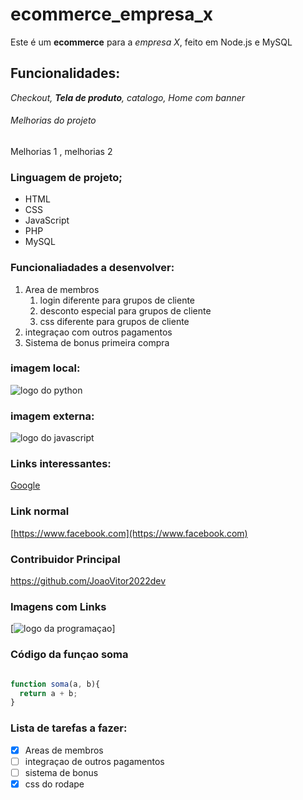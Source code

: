 # ecommerce_empresa_x
Este é um **ecommerce** para a *empresa X*, feito em Node.js e MySQL

## Funcionalidades:

_Checkout, **Tela de produto**, catalogo, Home com banner_

###### Melhorias do projeto 

Melhorias 1 , melhorias 2

### Linguagem de projeto; 

* HTML
* CSS
* JavaScript 
* PHP
* MySQL

### Funcionaliadades a desenvolver: 

1. Area de membros 
    1. login diferente para grupos de cliente
    2. desconto especial para grupos de cliente 
    3. css diferente para grupos de cliente 
2. integraçao com outros pagamentos
3. Sistema de bonus primeira compra 


### imagem local:
![logo do python](https://images.unsplash.com/photo-1580121441575-41bcb5c6b47c?ixlib=rb-4.0.3&ixid=MnwxMjA3fDB8MHxwaG90by1wYWdlfHx8fGVufDB8fHx8&auto=format&fit=crop&w=1074&q=80)

### imagem externa: 
![logo do javascript](https://images.unsplash.com/photo-1619410283995-43d9134e7656?ixlib=rb-4.0.3&ixid=MnwxMjA3fDB8MHxwaG90by1wYWdlfHx8fGVufDB8fHx8&auto=format&fit=crop&w=1170&q=80)

### Links interessantes:
[Google](https://www.google.com)

### Link normal 

[https://www.facebook.com](https://www.facebook.com)

### Contribuidor Principal

https://github.com/JoaoVitor2022dev

### Imagens com Links

[![logo da programaçao](https://images.unsplash.com/photo-1619410283995-43d9134e7656?ixlib=rb-4.0.3&ixid=MnwxMjA3fDB8MHxwaG90by1wYWdlfHx8fGVufDB8fHx8&auto=format&fit=crop&w=1170&q=80)]

### Código da funçao soma 

```javascript 

function soma(a, b){ 
  return a + b; 
}

```

### Lista de tarefas a fazer: 

- [x] Areas de membros 
- [ ] integraçao de outros pagamentos 
- [ ] sistema de bonus
- [x] css do rodape
